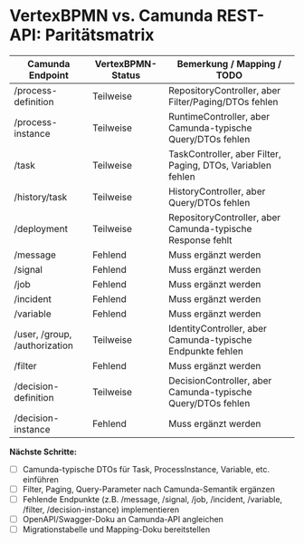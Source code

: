 # VertexBPMN vs. Camunda REST-API: Paritätsmatrix

| Camunda Endpoint                | VertexBPMN-Status | Bemerkung / Mapping / TODO |
|---------------------------------|-------------------|---------------------------|
| /process-definition             | Teilweise         | RepositoryController, aber Filter/Paging/DTOs fehlen |
| /process-instance               | Teilweise         | RuntimeController, aber Camunda-typische Query/DTOs fehlen |
| /task                           | Teilweise         | TaskController, aber Filter, Paging, DTOs, Variablen fehlen |
| /history/task                   | Teilweise         | HistoryController, aber Query/DTOs fehlen |
| /deployment                     | Teilweise         | RepositoryController, aber Camunda-typische Response fehlt |
| /message                        | Fehlend           | Muss ergänzt werden |
| /signal                         | Fehlend           | Muss ergänzt werden |
| /job                            | Fehlend           | Muss ergänzt werden |
| /incident                       | Fehlend           | Muss ergänzt werden |
| /variable                       | Fehlend           | Muss ergänzt werden |
| /user, /group, /authorization   | Teilweise         | IdentityController, aber Camunda-typische Endpunkte fehlen |
| /filter                         | Fehlend           | Muss ergänzt werden |
| /decision-definition            | Teilweise         | DecisionController, aber Camunda-typische Query/DTOs fehlen |
| /decision-instance              | Fehlend           | Muss ergänzt werden |

**Nächste Schritte:**
- [ ] Camunda-typische DTOs für Task, ProcessInstance, Variable, etc. einführen
- [ ] Filter, Paging, Query-Parameter nach Camunda-Semantik ergänzen
- [ ] Fehlende Endpunkte (z.B. /message, /signal, /job, /incident, /variable, /filter, /decision-instance) implementieren
- [ ] OpenAPI/Swagger-Doku an Camunda-API angleichen
- [ ] Migrationstabelle und Mapping-Doku bereitstellen
